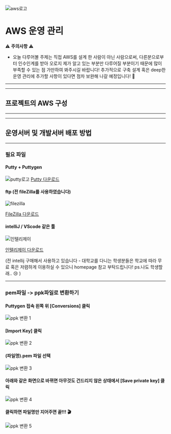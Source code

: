 ![aws로고](https://user-images.githubusercontent.com/80079066/120594527-04c5e900-c47c-11eb-807b-64d8831f2bc7.png)

# AWS 운영 관리
⚠️ **주의사항** ⚠️
 - 오늘 다루어볼 주제는 직접 AWS를 설계 한 사람이 아닌 사람으로써, 다른분으로부터 인수인계를 받아 오로지 제가 알고 있는 부분만 다루어질 부분이기 때문에 많이 부족할 수 있는 점 가만하여 봐주시길 바랍니다! 추가적으로 구축 설계 혹은 deep한 운영 관리에 추가할 사항이 있다면 점차 보완해 나갈 예정입니다! 🙇

---------------------------------------------------------------
---------------------------------------------------------------

## 프로젝트의 AWS 구성

---------------------------------------------------------------
---------------------------------------------------------------

## 운영서버 및 개발서버 배포 방법

---------------------------------------------------------------

### 필요 파일
   #### Putty + Puttygen
   ![putty로고](https://user-images.githubusercontent.com/80079066/120595259-093ed180-c47d-11eb-9811-5a866e53742e.png)
   [Putty 다운로드](https://www.putty.org/)
   
   #### ftp (전 fileZilla를 사용하였습니다)
   ![filezilla](https://user-images.githubusercontent.com/80079066/120595254-08a63b00-c47d-11eb-9c62-2adafe80236e.png)
   
   [FileZilla 다운로드](https://filezilla-project.org/)
   
   #### intelliJ / VScode 같은 툴 
   ![인텔리제이](https://user-images.githubusercontent.com/80079066/120595260-09d76800-c47d-11eb-97a5-7f0f83d01ecd.png)
   
   [인텔리제이 다운로드](https://www.jetbrains.com/ko-kr/idea/download/#section=windows)
   
   (전 intellij 구매해서 사용하고 있습니다 - 대학교를 다니는 학생분들은 학교에 따라 무료 혹은 저렴하게 이용하실 수 있으니 homepage 참고 부탁드립니다! ps.나도 학생할래.. 😢 )

--------------------------------------------------------------------

### pem파일 -> ppk파일로 변환하기
   
   #### Puttygen 접속 왼쪽 위 [Conversions] 클릭
   
![ppk 변환 1](https://user-images.githubusercontent.com/80079066/120597228-c5999700-c47f-11eb-8e01-89ab6a11ffec.png)

   #### [Import Key] 클릭
   
![ppk 변환 2](https://user-images.githubusercontent.com/80079066/120597232-c6cac400-c47f-11eb-99fc-faec688ec5f3.png)

   #### (파일명).pem 파일 선택

![ppk 변환 3](https://user-images.githubusercontent.com/80079066/120597234-c6cac400-c47f-11eb-8596-cb61b7c7d3f1.png)

   #### 아래와 같은 화면으로 바뀌면 아무것도 건드리지 않은 상태에서 [Save private key] 클릭

![ppk 변환 4](https://user-images.githubusercontent.com/80079066/120597236-c7635a80-c47f-11eb-8497-6f93e8b0a07e.png)

   #### 클릭하면 파일명만 지어주면 끝!!! 🎬
   
![ppk 변환 5](https://user-images.githubusercontent.com/80079066/120597239-c7635a80-c47f-11eb-8ddc-d87d4b51d288.png)
